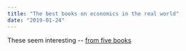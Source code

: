 ```yaml
---
title: "The best books on economics in the real world"
date: "2019-01-24"
---
```


These seem interesting -- [from five books](https://fivebooks.com/best-books/john-kay-on-economics-in-the-real-world/)
